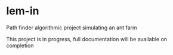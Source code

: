 # lem-in
Path finder algorithmic project simulating an ant farm

This project is in progress, full documentation will be available on completion
